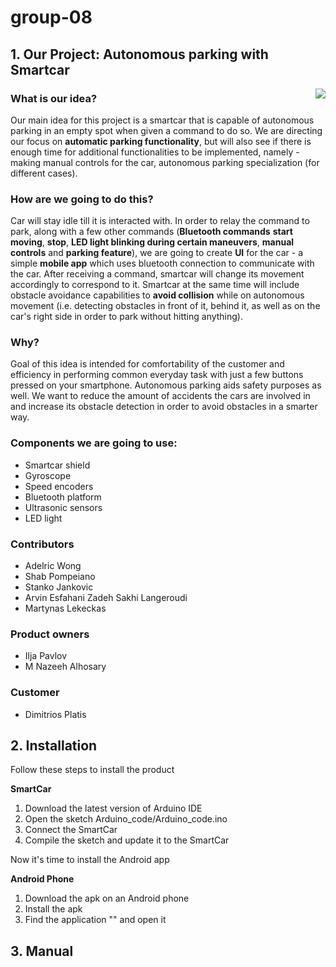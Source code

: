 # group-08

## 1. Our Project: Autonomous parking with Smartcar

<img align="right" src="https://media.giphy.com/media/KHcGe1SGuh6sI2tYgy/giphy.gif">

### What is our idea?

Our main idea for this project is a smartcar that is capable of autonomous parking in an empty spot when given a command to do so. We are directing our focus on **automatic parking functionality**, but will also see if there is enough time for additional functionalities to be implemented, namely - making manual controls for the car, autonomous parking specialization (for different cases).



### How are we going to do this?
Car will stay idle till it is interacted with. In order to relay the command to park, along with a few other commands (**Bluetooth commands** **start moving**, **stop**, **LED light blinking during certain maneuvers**, **manual controls** and **parking feature**), we are going to create **UI** for the car - a simple **mobile app** which uses bluetooth connection to communicate with the car. After receiving a command, smartcar will change its movement accordingly to correspond to it. Smartcar at the same time will include obstacle avoidance capabilities to **avoid collision** while on autonomous movement (i.e. detecting obstacles in front of it, behind it, as well as on the car's right side in order to park without hitting anything).

### Why?
Goal of this idea is intended for comfortability of the customer and efficiency in performing common everyday task with just a few buttons pressed on your smartphone. Autonomous parking aids safety purposes as well. We want to reduce the amount of accidents the cars are involved in and increase its obstacle detection in order to avoid obstacles in a smarter way.

### Components we are going to use:
  - Smartcar shield
  - Gyroscope
  - Speed encoders
  - Bluetooth platform
  - Ultrasonic sensors
  - LED light
  
### Contributors
- Adelric Wong
- Shab Pompeiano
- Stanko Jankovic
- Arvin Esfahani Zadeh Sakhi Langeroudi
- Martynas Lekeckas

### Product owners
- Ilja Pavlov
- M Nazeeh Alhosary

### Customer
- Dimitrios Platis

## 2. Installation

Follow these steps to install the product

**SmartCar**
1. Download the latest version of Arduino IDE
2. Open the sketch Arduino_code/Arduino_code.ino
3. Connect the SmartCar
4. Compile the sketch and update it to the SmartCar

Now it's time to install the Android app

**Android Phone**
1. Download the apk on an Android phone
2. Install the apk
3. Find the application "" and open it


## 3. Manual 
